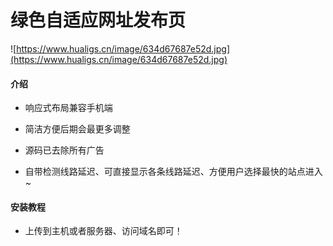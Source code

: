 # 绿色自适应网址发布页

![https://www.hualigs.cn/image/634d67687e52d.jpg](https://www.hualigs.cn/image/634d67687e52d.jpg)

#### 介绍

- 响应式布局兼容手机端

- 简洁方便后期会最更多调整

- 源码已去除所有广告

- 自带检测线路延迟、可直接显示各条线路延迟、方便用户选择最快的站点进入~


#### 安装教程

- 上传到主机或者服务器、访问域名即可！
